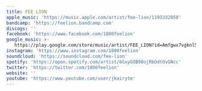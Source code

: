 ```yaml
---
title: FEE LION
apple_music: 'https://music.apple.com/artist/fee-lion/1193332858'
bandcamp: 'https://feelion.bandcamp.com'
discogs: ''
facebook: 'https://www.facebook.com/1800feelion'
google_music: >-
   https://play.google.com/store/music/artist/FEE_LION?id=Amfgwx7vgknl5dt3jsziuquojme
instagram: 'https://www.instagram.com/1800feelion'
soundcloud: 'https://soundcloud.com/fee-lion'
spotify: 'https://open.spotify.com/artist/6GxyGOB90ojRbOdtOvGNcc'
twitter: 'https://twitter.com/1800feelion'
website: ''
youtube: 'https://www.youtube.com/user/jkairyte'
---
```

